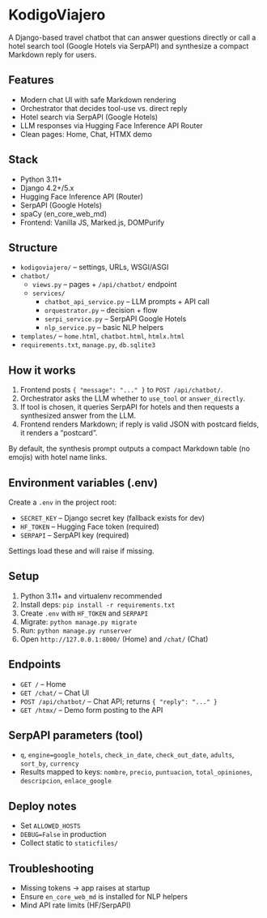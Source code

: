 # KodigoViajero

A Django-based travel chatbot that can answer questions directly or call a hotel search tool (Google Hotels via SerpAPI) and synthesize a compact Markdown reply for users.

## Features
- Modern chat UI with safe Markdown rendering
- Orchestrator that decides tool-use vs. direct reply
- Hotel search via SerpAPI (Google Hotels)
- LLM responses via Hugging Face Inference API Router
- Clean pages: Home, Chat, HTMX demo

## Stack
- Python 3.11+
- Django 4.2+/5.x
- Hugging Face Inference API (Router)
- SerpAPI (Google Hotels)
- spaCy (en_core_web_md)
- Frontend: Vanilla JS, Marked.js, DOMPurify

## Structure
- `kodigoviajero/` – settings, URLs, WSGI/ASGI
- `chatbot/`
  - `views.py` – pages + `/api/chatbot/` endpoint
  - `services/`
    - `chatbot_api_service.py` – LLM prompts + API call
    - `orquestrator.py` – decision + flow
    - `serpi_service.py` – SerpAPI Google Hotels
    - `nlp_service.py` – basic NLP helpers
- `templates/` – `home.html`, `chatbot.html`, `htmlx.html`
- `requirements.txt`, `manage.py`, `db.sqlite3`

## How it works
1. Frontend posts `{ "message": "..." }` to `POST /api/chatbot/`.
2. Orchestrator asks the LLM whether to `use_tool` or `answer_directly`.
3. If tool is chosen, it queries SerpAPI for hotels and then requests a synthesized answer from the LLM.
4. Frontend renders Markdown; if reply is valid JSON with postcard fields, it renders a “postcard”.

By default, the synthesis prompt outputs a compact Markdown table (no emojis) with hotel name links.

## Environment variables (.env)
Create a `.env` in the project root:
- `SECRET_KEY` – Django secret key (fallback exists for dev)
- `HF_TOKEN` – Hugging Face token (required)
- `SERPAPI` – SerpAPI key (required)

Settings load these and will raise if missing.

## Setup
1. Python 3.11+ and virtualenv recommended
2. Install deps: `pip install -r requirements.txt`
3. Create `.env` with `HF_TOKEN` and `SERPAPI`
4. Migrate: `python manage.py migrate`
5. Run: `python manage.py runserver`
6. Open `http://127.0.0.1:8000/` (Home) and `/chat/` (Chat)

## Endpoints
- `GET /` – Home
- `GET /chat/` – Chat UI
- `POST /api/chatbot/` – Chat API; returns `{ "reply": "..." }`
- `GET /htmx/` – Demo form posting to the API

## SerpAPI parameters (tool)
- `q`, `engine=google_hotels`, `check_in_date`, `check_out_date`, `adults`, `sort_by`, `currency`
- Results mapped to keys: `nombre`, `precio`, `puntuacion`, `total_opiniones`, `descripcion`, `enlace_google`

## Deploy notes
- Set `ALLOWED_HOSTS`
- `DEBUG=False` in production
- Collect static to `staticfiles/`

## Troubleshooting
- Missing tokens → app raises at startup
- Ensure `en_core_web_md` is installed for NLP helpers
- Mind API rate limits (HF/SerpAPI)